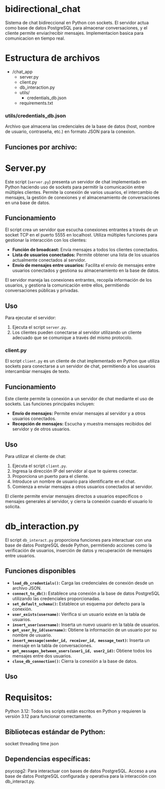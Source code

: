 # bidirectional_chat
Sistema de chat bidireccional en Python con sockets. El servidor actua como base de datos PostgreSQL para almacenar conversaciones, y el cliente permite enviar/recibir mensajes. Implementacion basica para comunicacion en tiempo real.


# Estructura de archivos
- /chat_app
    - server.py
    - client.py
    - db_interaction.py
    - utils/
        - credentials_db.json
    - requirements.txt

### utils/credentials_db.json 

Archivo que almacena las credenciales de la base de datos (host, nombre de usuario, contraseña, etc.) en formato JSON para la conexion.


## Funciones por archivo:

# Server.py

Este script (`server.py`) presenta un servidor de chat implementado en Python haciendo uso de sockets para permitir la comunicación entre múltiples clientes. Permite la conexión de varios usuarios, el intercambio de mensajes, la gestión de conexiones y el almacenamiento de conversaciones en una base de datos.

## Funcionamiento

El script crea un servidor que escucha conexiones entrantes a través de un socket TCP en el puerto 5555 en localhost. Utiliza múltiples funciones para gestionar la interacción con los clientes:

- **Función de broadcast:** Envía mensajes a todos los clientes conectados.
- **Lista de usuarios conectados:** Permite obtener una lista de los usuarios actualmente conectados al servidor.
- **Envío de mensajes entre usuarios:** Facilita el envío de mensajes entre usuarios conectados y gestiona su almacenamiento en la base de datos.

El servidor maneja las conexiones entrantes, recopila información de los usuarios, y gestiona la comunicación entre ellos, permitiendo conversaciones públicas y privadas.

## Uso

Para ejecutar el servidor:

1. Ejecuta el script `server.py`.
2. Los clientes pueden conectarse al servidor utilizando un cliente adecuado que se comunique a través del mismo protocolo.


### client.py

El script `client.py` es un cliente de chat implementado en Python que utiliza sockets para conectarse a un servidor de chat, permitiendo a los usuarios intercambiar mensajes de texto.

## Funcionamiento

Este cliente permite la conexión a un servidor de chat mediante el uso de sockets. Las funciones principales incluyen:

- **Envío de mensajes:** Permite enviar mensajes al servidor y a otros usuarios conectados.
- **Recepción de mensajes:** Escucha y muestra mensajes recibidos del servidor y de otros usuarios.

## Uso

Para utilizar el cliente de chat:

1. Ejecuta el script `client.py`.
2. Ingresa la dirección IP del servidor al que te quieres conectar.
3. Proporciona un puerto para el cliente.
4. Introduce un nombre de usuario para identificarte en el chat.
5. Comienza a enviar mensajes a otros usuarios conectados al servidor.

El cliente permite enviar mensajes directos a usuarios específicos o mensajes generales al servidor, y cierra la conexión cuando el usuario lo solicita.


# db_interaction.py

El script `db_interact.py` proporciona funciones para interactuar con una base de datos PostgreSQL desde Python, permitiendo acciones como la verificación de usuarios, inserción de datos y recuperación de mensajes entre usuarios.

## Funciones disponibles

- **`load_db_credentials()`:** Carga las credenciales de conexión desde un archivo JSON.
- **`connect_to_db()`:** Establece una conexión a la base de datos PostgreSQL utilizando las credenciales proporcionadas.
- **`set_default_schema()`:** Establece un esquema por defecto para la conexión.
- **`user_exists(username)`:** Verifica si un usuario existe en la tabla de usuarios.
- **`insert_user(username)`:** Inserta un nuevo usuario en la tabla de usuarios.
- **`get_user_by_id(username)`:** Obtiene la información de un usuario por su nombre de usuario.
- **`insert_message(sender_id, receiver_id, message_text)`:** Inserta un mensaje en la tabla de conversaciones.
- **`get_messages_between_users(user1_id, user2_id)`:** Obtiene todos los mensajes entre dos usuarios.
- **`close_db_connection()`:** Cierra la conexión a la base de datos.

## Uso

# Requisitos:
Python 3.12: Todos los scripts están escritos en Python y requieren la versión 3.12 para funcionar correctamente.

## Bibliotecas estándar de Python:

socket
threading
time
json

## Dependencias específicas:

psycopg2: Para interactuar con bases de datos PostgreSQL.
Acceso a una base de datos PostgreSQL configurada y operativa para la interacción con db_interact.py.